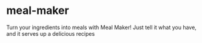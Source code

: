 # meal-maker
Turn your ingredients into meals with Meal Maker! Just tell it what you have, and it serves up a delicious recipes
